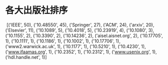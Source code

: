 # 各大出版社排序

​	[('IEEE', 50), ('10.48550', 45), ('Springer', 27), ('ACM', 24), ('arxiv', 20), ('Elsevier', 11), ('10.1089', 5), ('10.4018', 5), ('10.23919', 4), ('10.1080', 3), ('10.1155', 2), ('10.3390', 2), ('10.14236', 2), ('aisel.aisnet.org', 2), ('10.17705', 1), ('10.1111', 1), ('10.1186', 1), ('10.1002', 1), ('10.17706', 1), ('www2.warwick.ac.uk', 1), ('10.1177', 1), ('10.5210', 1), ('10.4230', 1), ('www.ifaamas.org', 1), ('10.2352', 1), ('10.2312', 1), ('www.usenix.org', 1), ('hdl.handle.net', 1)]